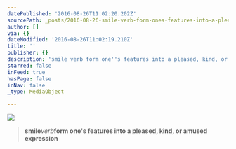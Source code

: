 ```yaml
---
datePublished: '2016-08-26T11:02:20.202Z'
sourcePath: _posts/2016-08-26-smile-verb-form-ones-features-into-a-pleased-kind-or-amus.md
author: []
via: {}
dateModified: '2016-08-26T11:02:19.210Z'
title: ''
publisher: {}
description: 'smile verb form one''s features into a pleased, kind, or amused expression'
starred: false
inFeed: true
hasPage: false
inNav: false
_type: MediaObject

---
```

![](https://the-grid-user-content.s3-us-west-2.amazonaws.com/f651c6e5-e77e-4c3c-8253-81e64ba12ee0.jpg)

> **smile**_verb_**form one's features into a pleased, kind, or amused expression**
